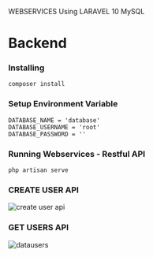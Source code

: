 WEBSERVICES Using LARAVEL 10 MySQL

# Backend 
### Installing 
```
composer install
```


### Setup Environment Variable
```
DATABASE_NAME = 'database'
DATABASE_USERNAME = 'root'
DATABASE_PASSWORD = ''
```

### Running Webservices - Restful API
```
php artisan serve
```

### CREATE USER API
<img src="https://i.ibb.co.com/J5M6bTg/productlist.png" alt="create user api" border="0">

### GET USERS API
<img src="https://i.ibb.co.com/9smtQT6/datausers.png" alt="datausers" border="0">
